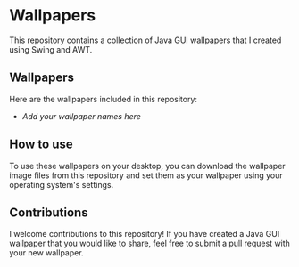 # Wallpapers

This repository contains a collection of Java GUI wallpapers that I created using Swing and AWT.

## Wallpapers

Here are the wallpapers included in this repository:

- *Add your wallpaper names here*

## How to use

To use these wallpapers on your desktop, you can download the wallpaper image files from this repository and set them as your wallpaper using your operating system's settings.

## Contributions

I welcome contributions to this repository! If you have created a Java GUI wallpaper that you would like to share, feel free to submit a pull request with your new wallpaper.

